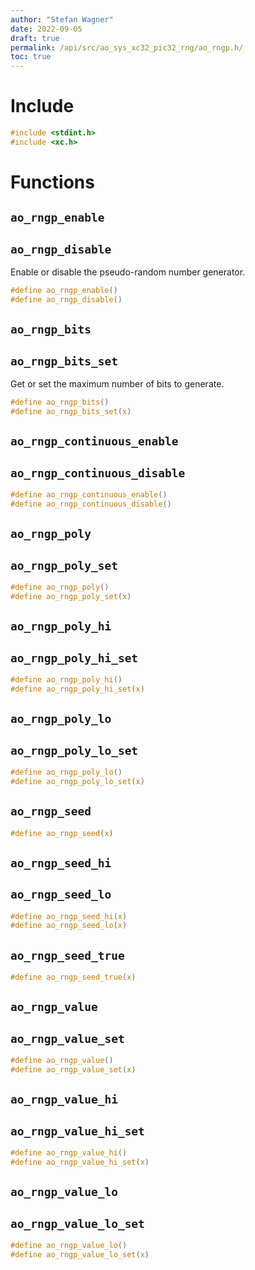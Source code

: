 ```yaml
---
author: "Stefan Wagner"
date: 2022-09-05
draft: true
permalink: /api/src/ao_sys_xc32_pic32_rng/ao_rngp.h/
toc: true
---
```


# Include

```c
#include <stdint.h>
#include <xc.h>
```

# Functions

## `ao_rngp_enable`
## `ao_rngp_disable`

Enable or disable the pseudo-random number generator.

```c
#define ao_rngp_enable()
#define ao_rngp_disable()
```

## `ao_rngp_bits`
## `ao_rngp_bits_set`

Get or set the maximum number of bits to generate.

```c
#define ao_rngp_bits()
#define ao_rngp_bits_set(x)
```

## `ao_rngp_continuous_enable`
## `ao_rngp_continuous_disable`

```c
#define ao_rngp_continuous_enable()
#define ao_rngp_continuous_disable()
```

## `ao_rngp_poly`
## `ao_rngp_poly_set`

```c
#define ao_rngp_poly()
#define ao_rngp_poly_set(x)
```

## `ao_rngp_poly_hi`
## `ao_rngp_poly_hi_set`

```c
#define ao_rngp_poly_hi()
#define ao_rngp_poly_hi_set(x)
```

## `ao_rngp_poly_lo`
## `ao_rngp_poly_lo_set`

```c
#define ao_rngp_poly_lo()
#define ao_rngp_poly_lo_set(x)
```

## `ao_rngp_seed`

```c
#define ao_rngp_seed(x)
```

## `ao_rngp_seed_hi`
## `ao_rngp_seed_lo`

```c
#define ao_rngp_seed_hi(x)
#define ao_rngp_seed_lo(x)
```

## `ao_rngp_seed_true`

```c
#define ao_rngp_seed_true(x)
```

## `ao_rngp_value`
## `ao_rngp_value_set`

```c
#define ao_rngp_value()
#define ao_rngp_value_set(x)
```

## `ao_rngp_value_hi`
## `ao_rngp_value_hi_set`

```c
#define ao_rngp_value_hi()
#define ao_rngp_value_hi_set(x)
```

## `ao_rngp_value_lo`
## `ao_rngp_value_lo_set`

```c
#define ao_rngp_value_lo()
#define ao_rngp_value_lo_set(x)
```
